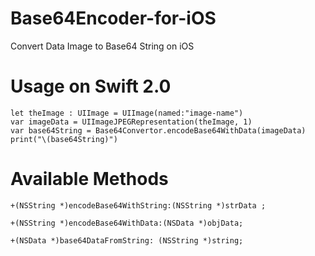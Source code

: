 # Base64Encoder-for-iOS
Convert Data Image to Base64 String on iOS

# Usage on Swift 2.0

    let theImage : UIImage = UIImage(named:"image-name")
    var imageData = UIImageJPEGRepresentation(theImage, 1)
    var base64String = Base64Convertor.encodeBase64WithData(imageData)
    print("\(base64String)")

# Available Methods
    +(NSString *)encodeBase64WithString:(NSString *)strData ;

    +(NSString *)encodeBase64WithData:(NSData *)objData;

    +(NSData *)base64DataFromString: (NSString *)string;
